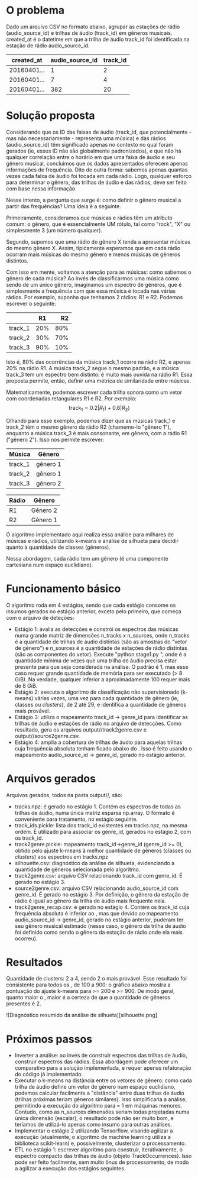 O problema
==========

Dado um arquivo CSV no formato abaixo, agrupar as estações de rádio (audio_source_id) e trilhas de áudio (track_id) em gêneros musicais. created_at é o datetime em que a trilha de áudio track_id foi identificada na estação de rádio audio_source_id.

| created_at  | audio_source_id | track_id |
|-------------|-----------------|----------|
| 20160401... | 1               | 2        |
| 20160401... | 7               | 4        |
| 20160401... | 382             | 20       |


Solução proposta
================

Considerando que os ID das faixas de áudio (track_id, que potencialmente - mas não necessariamente - representa uma música) e das rádios (audio_source_id) têm significado apenas no contexto no qual foram gerados (ie, esses ID não são globalmente padronizados), e que não há qualquer correlação entre o horário em que uma faixa de áudio e seu gênero musical, concluimos que os dados apresentados oferecem apenas informações de frequência. Dito de outra forma: sabemos apenas quantas vezes cada faixa de áudio foi tocada em cada rádio. Logo, qualquer esforço para determinar o gênero, das trilhas de áudio e das rádios, deve ser feito com base nessa informação.

Nesse intento, a pergunta que surge é: como definir o gênero musical a partir das frequências? Uma ideia é a seguinte.

Primeiramente,  consideramos que músicas e rádios têm um atributo comum: o gênero, que é essencialmente UM rótulo, tal como "rock", "X" ou simplesmente 3 (um número qualquer).

Segundo, supomos que uma rádio do gênero X tenda a apresentar músicas do mesmo gênero X. Assim, tipicamente esperamos que em cada rádio ocorram mais músicas do mesmo gênero e menos músicas de gêneros distintos.

Com isso em mente, voltamos a atenção para as músicas: como sabemos o gênero de cada música? Ao invés de classificarmos uma música como sendo de um único gênero, imaginamos um espectro de gêneros, que é simplesmente a frequência com que essa música é tocada nas várias rádios. Por exemplo, suponha que tenhamos 2 rádios: R1 e R2. Podemos escrever o seguinte:

|        |R1   | R2  |
| -------|:---:|----:|
| track_1| 20% | 80% |
| track_2| 30% | 70% |
| track_3| 90% | 10% |

Isto é, 80% das ocorrências da música track_1 ocorre na rádio R2, e apenas 20% na rádio R1. A música track_2 segue o mesmo padrão, e a música track_3 tem um espectro bem distinto: é muito mais ouvida na rádio R1. Essa proposta permite, então, definir uma métrica de similaridade entre músicas.

Matematicamente, podemos escrever cada trilha sonora como um vetor com coordenadas retangulares R1 e R2. Por exemplo:
$$
\text{track}_1 = 0.2 |R_1\rangle + 0.8 |R_2\rangle
$$

Olhando para esse exemplo, podemos dizer que as músicas track_1 e track_2 têm o mesmo gênero da rádio R2 (chamemo-lo "gênero 1"), enquanto a música track_3 é mais consonante, em gênero, com a rádio R1 ("gênero 2"). Isso nos permite escrever:

| Música   | Gênero   |
|----------|----------|
| track_1  | gênero 1 |
| track_2  | gênero 1 |
| track_3  | gênero 2 |

| Rádio | Gênero   | 
|-------|----------|
| R1    | Gênero 2 |
| R2    | Gênero 1 |

O algoritmo implementado aqui realiza essa análise para milhares de músicas e rádios, utilizando k-means e análise de silhueta para decidir quanto à quantidade de classes (gêneros).

Nessa abordagem, cada rádio tem um gênero (é uma componente cartesiana num espaço euclidiano). 

Funcionamento básico
====================

O algoritmo roda em 4 estágios, sendo que cada estágio consome os insumos gerados no estágio anterior, exceto pelo primeiro, que começa com o arquivo de deteções:
- Estágio 1: avalia as detecções e constrói os espectros das músicas numa grande matriz de dimensões n_tracks x n_sources, onde n_tracks é a quantidade de trilhas de áudio distintas (são as amostras do "vetor de gênero") e n_sources é a quantidade de estações de rádio distintas (são as componentes do vetor). Execute "python stage1.py <threshold>", onde <threshold> é a quantidade mínima de vezes que uma trilha de áudio precisa estar presente para que seja considerada na análise. O padrão é 1, mas esse caso requer grande quantidade de memória para ser executado (> 8 GiB). Na verdade, qualquer <theshold> inferior a aproximadamente 100 requer mais de 8 GiB.
- Estágio 2: executa o algoritmo de classificação não supervisionado (k-means) várias vezes, uma vez para cada quantidade de gênero (ie, classes ou _clusters_), de 2 até 29, e identifica a quantidade de gêneros mais provável.
- Estágio 3: utiliza o mapeamento track_id -> genre_id para identificar as trilhas de áudio e estações de rádio no arquivo de detecções. Como resultado, gera os arquivos output/<threshold>/track2genre.csv e output/<threshold>/source2genre.csv.
- Estágio 4: amplia a cobertura de trilhas de áudio para aquelas trilhas cuja frequência absoluta tenham ficado abaixo do <threshold>. Isso é feito usando o mapeamento audio_source_id -> genre_id, gerado no estágio anterior.

Arquivos gerados
================

Arquivos gerados, todos na pasta output/<threshold>/, são:
- tracks.npz: é gerado no estágio 1. Contém os espectros de todas as trilhas de áudio, numa única matriz esparsa np.array. O formato é conveniente para tratamento, no estágio seguinte.
- track_ids.pickle: lista dos track_id existentes em tracks.npz, na mesma ordem. É utilizado para associar os genre_id, gerados no estágio 2, com os track_id.
- track2genre.pickle: mapeamento track_id->genre_id (genre_id >= 0), obtido pelo ajuste k-means à melhor quantidade de gêneros (classes ou _clusters_) aos espectros em tracks.npz
- silhouette.csv: diagnóstico da análise de silhueta, evidenciando a quantidade de gêneros selecionada pelo algoritmo.
- track2genre.csv: arquivo CSV relacionando track_id com genre_id. É gerado no estágio 3.
- source2genre.csv: arquivo CSV relacionando audio_source_id com genre_id. É gerado no estágio 3. Por definição, o gênero da estação de rádio é igual ao gênero da trilha de áudio mais frequente nela.
- track2genre_recap.csv: é gerado no estágio 4. Contém os track_id cuja frequência absoluta é inferior ao <threshold>, mas que devido ao mapeamento audio_source_id -> genre_id, gerado no estágio anterior, puderam ter seu gênero musical estimado (nesse caso, o gênero da trilha de áudio foi definido como sendo o gênero da estação de rádio onde ela mais ocorreu).


Resultados
==========

Quantidade de clusters: 2 a 4, sendo 2 o mais provável. Esse resultado foi consistente para todos os <threshold>, de 100 a 900: o gráfico abaixo mostra a pontuação do ajuste k-means para <threshold> >= 200 e <threshold> >= 900. De modo geral, quanto maior o <threshold>, maior é a certeza de que a quantidade de gêneros presentes é 2. 

![Diagnóstico resumido da análise de silhueta][silhouette.png]

Próximos passos
===============

- Inverter a análise: ao invés de construir espectros das trilhas de áudio, construir espectros das rádios. Essa abordagem pode oferecer um comparativo para a solução implementada, e requer apenas refatoração do código já implementado.
- Executar o k-means na distância entre os vetores de gênero: como cada trilha de áudio define um vetor de gênero num espaço euclidiano, podemos calcular facilmente a "distância" entre duas trilhas de áudio (trilhas próximas teriam gêneros similares). Isso simplificaria a análise, permitindo a execução do algoritmo para <threshold> = 1 em máquinas menores. Contudo, como as n_sources dimensões seriam todas projetadas numa única dimensão (escalar), o resultado pode não ser muito bom, e teríamos de utilizá-lo apenas como insumo para outras análises.
- Implementar o estágio 2 utilizando Tensorflow, visando agilizar a execução (atualmente, o algoritmo de machine learning utiliza a biblioteca scikit-learn) e, possivelmente, clusterizar o processamento.
- ETL no estágio 1: escrever algoritmo para construir, iterativamente, o espectro compacto das trilhas de áudio (objeto TrackOccurrences). Isso pode ser feito facilmente, sem muito ônus de processamento, de modo a agilizar a execução dos estágios seguintes.